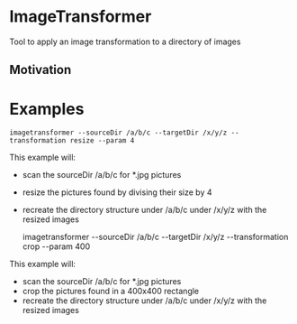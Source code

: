 # ImageTransformer
Tool to apply an image transformation to a directory of images

## Motivation

# Examples

	imagetransformer --sourceDir /a/b/c --targetDir /x/y/z --transformation resize --param 4

This example will:
* scan the sourceDir /a/b/c for *.jpg pictures
* resize the pictures found by divising their size by 4
* recreate the directory structure under /a/b/c under /x/y/z with the resized images


	imagetransformer --sourceDir /a/b/c --targetDir /x/y/z --transformation crop --param 400

This example will:
* scan the sourceDir /a/b/c for *.jpg pictures
* crop the pictures found in a 400x400 rectangle
* recreate the directory structure under /a/b/c under /x/y/z with the resized images
